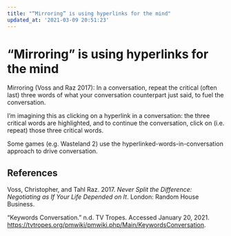 ```yaml
---
title: "“Mirroring” is using hyperlinks for the mind"
updated_at: '2021-03-09 20:51:23'
---
```


# “Mirroring” is using hyperlinks for the mind
Mirroring (Voss and Raz 2017): In a conversation, repeat the critical (often last) three words of what your conversation counterpart just said, to fuel the conversation.

I’m imagining this as clicking on a hyperlink in a conversation: the three critical words are highlighted, and to continue the conversation, click on (i.e. repeat) those three critical words.

Some games (e.g. Wasteland 2) use the hyperlinked-words-in-conversation approach to drive conversation.

## References
Voss, Christopher, and Tahl Raz. 2017. *Never Split the Difference: Negotiating as If Your Life Depended on It*. London: Random House Business.

“Keywords Conversation.” n.d. TV Tropes. Accessed January 20, 2021. https://tvtropes.org/pmwiki/pmwiki.php/Main/KeywordsConversation.
